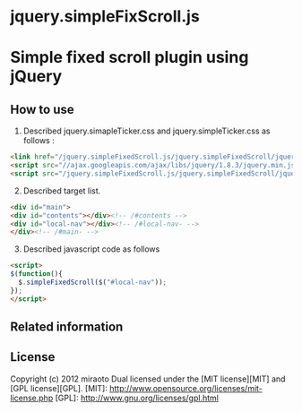 jquery.simpleFixScroll.js
=================================================
Simple fixed scroll plugin using jQuery
=================================================

How to use
---------------------------------------------------------------------
1. Described jquery.simapleTicker.css and jquery.simpleTicker.css as follows :

``` html
<link href="/jquery.simpleFixedScroll.js/jquery.simpleFixedScroll/jquery.simpleFixedScroll.css" rel="stylesheet">
<script src="//ajax.googleapis.com/ajax/libs/jquery/1.8.3/jquery.min.js"></script>
<script src="/jquery.simpleFixedScroll.js/jquery.simpleFixedScroll/jquery.simpleFixedScroll.js"></script>
```

2. Described target list.

``` html
<div id="main">
<div id="contents"></div><!-- /#contents -->
<div id="local-nav"></div><!-- /#local-nav- -->
</div><!-- /#main- -->
```

3. Described javascript code as follows

``` html
<script>
$(function(){
  $.simpleFixedScroll($("#local-nav"));
});
</script>
```

Related information
----------------------------------------------------------------------


License
----------------------------------------------------------------------
Copyright (c) 2012 miraoto
Dual licensed under the [MIT license][MIT] and [GPL license][GPL].
[MIT]: http://www.opensource.org/licenses/mit-license.php
[GPL]: http://www.gnu.org/licenses/gpl.html

